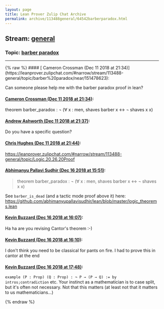```yaml
---
layout: page
title: Lean Prover Zulip Chat Archive 
permalink: archive/113488general/64542barberparadox.html
---
```


## Stream: [general](https://leanprover-community.github.io/archive/113488general/index.html)
### Topic: [barber paradox](https://leanprover-community.github.io/archive/113488general/64542barberparadox.html)

---

<base href="https://leanprover.zulipchat.com">
{% raw %}
#### [ Cameron Crossman (Dec 11 2018 at 21:34)](https://leanprover.zulipchat.com/#narrow/stream/113488-general/topic/barber%20paradox/near/151478623):
<p>Can someone please help me with the barber paradox proof in lean?</p>

#### [ Cameron Crossman (Dec 11 2018 at 21:34)](https://leanprover.zulipchat.com/#narrow/stream/113488-general/topic/barber%20paradox/near/151478627):
<p>theorem barber_paradox : ¬ (∀ x : men, shaves barber x ↔ ¬ shaves x x)</p>

#### [ Andrew Ashworth (Dec 11 2018 at 21:37)](https://leanprover.zulipchat.com/#narrow/stream/113488-general/topic/barber%20paradox/near/151478769):
<p>Do you have a specific question?</p>

#### [ Chris Hughes (Dec 11 2018 at 21:44)](https://leanprover.zulipchat.com/#narrow/stream/113488-general/topic/barber%20paradox/near/151479142):
<p><a href="#narrow/stream/113488-general/topic/Logic.20.26.20Proof" title="#narrow/stream/113488-general/topic/Logic.20.26.20Proof">https://leanprover.zulipchat.com/#narrow/stream/113488-general/topic/Logic.20.26.20Proof</a></p>

#### [ Abhimanyu Pallavi Sudhir (Dec 16 2018 at 15:51)](https://leanprover.zulipchat.com/#narrow/stream/113488-general/topic/barber%20paradox/near/151882895):
<blockquote>
<p>theorem barber_paradox : ¬ (∀ x : men, shaves barber x ↔ ¬ shaves x x)</p>
</blockquote>
<p>See <code>barber_is_dead</code> (and a tactic mode proof above it) here: <a href="https://github.com/abhimanyupallavisudhir/lean/blob/master/logic_theorems.lean" target="_blank" title="https://github.com/abhimanyupallavisudhir/lean/blob/master/logic_theorems.lean">https://github.com/abhimanyupallavisudhir/lean/blob/master/logic_theorems.lean</a></p>

#### [ Kevin Buzzard (Dec 16 2018 at 16:07)](https://leanprover.zulipchat.com/#narrow/stream/113488-general/topic/barber%20paradox/near/151883459):
<p>Ha ha are you revising Cantor's theorem :-)</p>

#### [ Kevin Buzzard (Dec 16 2018 at 16:10)](https://leanprover.zulipchat.com/#narrow/stream/113488-general/topic/barber%20paradox/near/151883587):
<p>I don't think you need to be classical for pants on fire. I had to prove this in cantor at the end</p>

#### [ Kevin Buzzard (Dec 16 2018 at 17:48)](https://leanprover.zulipchat.com/#narrow/stream/113488-general/topic/barber%20paradox/near/151887219):
<p><code>example (P : Prop) (Q : Prop) : ¬ P → (P → Q) := by intros;contradiction</code> etc. Your instinct as a mathematician is to case split, but it's often not necessary. Not that this matters (at least not that it matters to us mathematicians...)</p>


{% endraw %}
